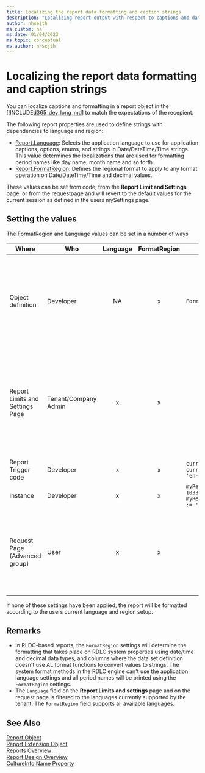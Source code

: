 ```yaml
---
title: Localizing the report data formatting and caption strings
description: "Localizing report output with respect to captions and data format"
author: nhsejth
ms.custom: na
ms.date: 01/04/2023
ms.topic: conceptual
ms.author: nhsejth
---
```


# Localizing the report data formatting and caption strings

You can localize captions and formatting in a report object in the [!INCLUDE[d365_dev_long_md](includes/d365_dev_long_md.md)] to match the expectations of the recepient.

The following report properties are used to define strings with dependencies to language and region:

- [Report.Language](./methods-auto/report/reportinstance-language-method.md): Selects the application language to use for application captions, options, enums, and strings in Date/DateTime/Time strings. This value determines the localizations that are used for formatting period names like day name, month name and so forth.
- [Report.FormatRegion](./methods-auto/report/reportinstance-formatregion-method.md): Defines the regional format to apply to any format operation on Date/DateTime/Time and decimal values.

These values can be set from code, from the **Report Limit and Settings** page, or from the requestpage and will revert to the default values for the current session as defined in the users mySettings page.

## Setting the values

The FormatRegion and Language values can be set in a number of ways

| Where | Who | Language | FormatRegion | Sample | Notes |
|---|---|:---:|:---:|---|---|
| Object definition | Developer | NA | x |  `FormatRegion = 'en-US';` | Used as default format region for this report instead for the users standard regional setup. |
| Report Limits and Settings Page | Tenant/Company Admin | x | x|| Provides tenant and company default values that will override defaults set by user setup or object definition. |
| Report Trigger code | Developer| x | x| `currReport.Language := 1033;` <br> `currReport.FormatRegion := 'en-US';` |
| Instance | Developer | x | x | `myReportInstance.Language := 1033;` <br> `myReportInstance.FormatRegion := 'en-US'` |
| Request Page (Advanced group) | User | x | x|| Values will override settings from **Report Limits and Setting** page and instance. | 

If none of these settings have been applied, the report will be formatted according to the users current language and region setup.

## Remarks

- In RLDC-based reports, the `FormatRegion` settings will determine the formatting that takes place on RDLC system properties using date/time and decimal data types, and columns where the data set definition doesn't use AL format functions to convert values to strings. The system format methods in the RDLC engine can't use the application language settings and all period names will be printed using the `FormatRegion` settings.
- The `Language` field on the **Report Limits and settings** page and on the request page is filtered to the languages currently supported by the tenant. The `FormatRegion` field supports all available languages.

## See Also

[Report Object](devenv-report-object.md)  
[Report Extension Object](devenv-report-ext-object.md)  
[Reports Overview](devenv-reports.md)  
[Report Design Overview](devenv-report-design-overview.md)  
[CultureInfo.Name Property](/dotnet/api/system.globalization.cultureinfo.name)
